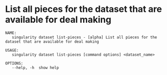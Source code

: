 # List all pieces for the dataset that are available for deal making

```
NAME:
   singularity dataset list-pieces - [alpha] List all pieces for the dataset that are available for deal making

USAGE:
   singularity dataset list-pieces [command options] <dataset_name>

OPTIONS:
   --help, -h  show help
```
